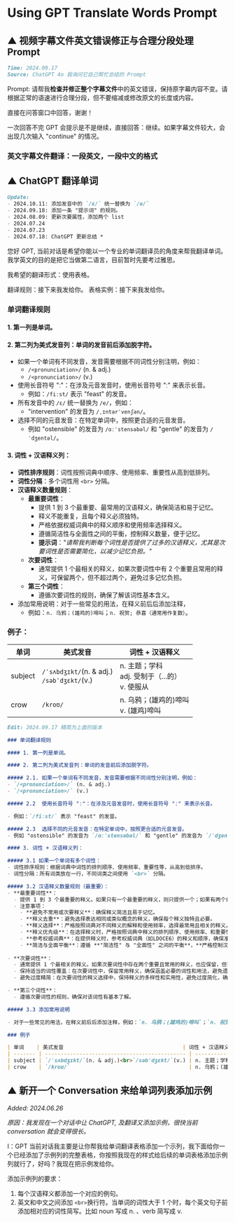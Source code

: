# Using GPT Translate Words Prompt



## ▲ 视频字幕文件英文错误修正与合理分段处理 Prompt 

```md
Time: 2024.09.17
Source: ChatGPT 4o 我询问它自己帮忙总结的 Prompt
```

Prompt: 请帮我**检查并修正整个字幕文件**中的英文错误，保持原字幕内容不变。请根据正常的语速进行合理分段，但不要缩减或修改原文的长度或内容。

直接在问答窗口中回答，谢谢！

一次回答不完 GPT 会提示是不是继续，直接回答：继续。如果字幕文件较大，会出现几次输入 "continue" 的情况。

### 英文字幕文件翻译：一段英文，一段中文的格式







## ▲ ChatGPT 翻译单词

```md
Update: 
- 2024.10.11: 添加发音中的 `/ɛ/` 统一替换为 `/e/`
- 2024.09.18: 添加一条 "提示词" 的规则。
- 2024.08.09: 更新次要属性，添加两个 list
- 2024.07.24
- 2024.07.23
- 2024.07.18: ChatGPT 更新总结 *
```



您好 GPT, 当前对话是希望你能以一个专业的单词翻译员的角度来帮我翻译单词。 我学英文的目的是把它当做第二语言，目前暂时先要考过雅思。

我希望的翻译形式：使用表格。 

翻译规则：接下来我发给你。  表格实例：接下来我发给你。



### 单词翻译规则

#### 1. 第一列是单词。

#### 2. 第二列为美式发音列：单词的发音前后添加脱字符。
- 如果一个单词有不同发音，发音需要根据不同词性分别注明，例如：
    + `/<pronunciation>/` (n. & adj.)
    + `/<pronunciation>/` (v.)
- 使用长音符号 "ː"：在涉及元音发音时，使用长音符号 "ː" 来表示长音。
    + 例如：`/fiːst/` 表示 "feast" 的发音。
- 所有发音中的 `/ɛ/` 统一替换为 `/e/`，例如：
    + "intervention" 的发音为 `/ˌɪntərˈvenʃən/`。
- 选择不同的元音发音：在特定单词中，按照更合适的元音发音。
    + 例如 "ostensible" 的发音为 `/ɑːˈstensəbəl/` 和 "gentle" 的发音为 `/ˈdʒentəl/`。

#### 3. 词性 + 汉语释义列：
- **词性排序规则**：词性按照词典中顺序、使用频率、重要性从高到低排列。
- **词性分隔**：多个词性用 `<br>` 分隔。
- **汉语释义数量规则**：
    + **最重要词性**：
        - 提供 1 到 3 个最重要、最常用的汉语释义，确保简洁和易于记忆。
        - 释义不能重复，且每个释义必须独特。
        - 严格依据权威词典中的释义顺序和使用频率选择释义。
        - 遵循简洁性与全面性之间的平衡，控制释义数量，便于记忆。
        - **提示词**：*"请帮我判断每个词性是否提供了过多的汉语释义，尤其是次要词性是否需要简化，以减少记忆负担。"*
    + **次要词性**：
        - 通常提供 1 个最相关的释义，如果次要词性中有 2 个重要且常用的释义，可保留两个，但不超过两个，避免过多记忆负担。
    + **第三个词性**：
        - 遵循次要词性的规则，确保了解该词性基本含义。
- 添加常用说明：对于一些常见的用法，在释义前后后添加注释，
    + 例如：`n. 乌鸦；(雄鸡的)啼叫`；`n. 祝贺; 恭喜（通常用作复数）`。

### 例子：
| 单词    | 美式发音                                      | 词性 + 汉语释义                                    |
| ------- | --------------------------------------------- | -------------------------------------------------- |
| subject | `/ˈsʌbdʒɪkt/`(n. & adj.)<br>`/səbˈdʒɛkt/`(v.) | n. 主题；学科<br>adj. 受制于（...的）<br>v. 使服从 |
| crow    | `/kroʊ/`                                      | n. 乌鸦；(雄鸡的)啼叫<br>v. (雄鸡)啼叫             |






```md 
Edit: 2024.09.17 精简为上面的版本

### 单词翻译规则

#### 1. 第一列是单词。

#### 2. 第二列为美式发音列：单词的发音前后添加脱字符。

##### 2.1. 如果一个单词有不同发音，发音需要根据不同词性分别注明，例如：
- `/<pronunciation>/` (n. & adj.)
- `/<pronunciation>/` (v.)

##### 2.2  使用长音符号 "ː"：在涉及元音发音时，使用长音符号 "ː" 来表示长音。

- 例如：`/fiːst/` 表示 "feast" 的发音。

##### 2.3  选择不同的元音发音：在特定单词中，按照更合适的元音发音。
- 例如 "ostensible" 的发音为 `/ɑːˈstensəbəl/` 和 "gentle" 的发音为 `/ˈdʒentəl/`。

#### 3. 词性 + 汉语释义列：

##### 3.1 如果一个单词有多个词性：
- 词性排序规则：根据词典中词性的排列顺序、使用频率、重要性等，从高到低排序。
- 词性分隔：所有词类放在一行，不同词类之间使用 `<br>` 分隔。

##### 3.2 汉语释义数量规则（最重要）：
- **最重要词性**：
  - 提供 1 到 3 个最重要的释义。如果只有一个最重要的释义，则只提供一个；如果有两个或三个重要且相关的释义，应全部提供。
  - 注意事项：
    - **避免不常用或次要释义**：确保释义简洁且易于记忆。
    - **释义去重**：避免选择表达相同或类似概念的释义，确保每个释义独特且必要。
    - **释义选择**：严格按照词典对不同释义的解释和使用频率，选择最常用且相关的释义。
    - **释义优先级**：在选择释义时，严格按照词典中释义的排列顺序、使用频率、和重要性，从高到低排序。
    - **参考权威词典**：在提供释义时，参考权威词典（如LDOCE6）的释义和顺序，确保准确无误。
    - **简洁与全面平衡**：遵循 **"简洁性" 与 "全面性" 之间的平衡**，**严格控制汉语释义的数量**，**以便背诵**。
  
- **次要词性**：
  - 通常提供 1 个最相关的释义。如果次要词性中存在两个重要且常用的释义，也应保留，但不超过两个，以避免记忆负担。
  - 保持适当的词性覆盖：在次要词性中，保留常用释义，确保涵盖必要的词性和用法，避免遗漏重要的词性。
  - 避免过度精简：在次要词性的释义选择中，保持释义的多样性和实用性，避免过度简化，确保翻译内容的完整性。

- **第三个词性**：
  - 遵循次要词性的规则，确保对该词性有基本了解。

##### 3.3 添加常用说明

- 对于一些常见的用法，在释义前后后添加注释，例如：`n. 乌鸦；(雄鸡的)啼叫`；`n. 祝贺; 恭喜（通常用作复数）`。

### 例子

| 单词    | 美式发音                                      | 词性 + 汉语释义                                    |
| ------- | --------------------------------------------- | -------------------------------------------------- |
| subject | `/ˈsʌbdʒɪkt/`(n. & adj.)<br>`/səbˈdʒɛkt/`(v.) | n. 主题；学科<br>adj. 受制于（...的）<br>v. 使服从 |
| crow    | `/kroʊ/`                                      | n. 乌鸦；(雄鸡的)啼叫<br>v. (雄鸡)啼叫             |
```




## ▲ 新开一个 Conversation 来给单词列表添加示例

*Added: 2024.06.26*

*原因：我发现在一个对话中让 ChatGPT, 及翻译又添加示例，很快当前 conversation 就会变得很长。*

I：GPT 当前对话我主要是让你帮我给单词翻译表格添加一个示列，我下面给你一个已经添加了示例列的完整表格，你按照我现在的样式给后续的单词表格添加示例列就行了，好吗？我现在把示例发给你。

添加示例列的要求：
1. 每个汉语释义都添加一个对应的例句。
2. 英文和中文之间添加 `<br>`换行符。当单词的词性大于 1 个时，每个英文句子前添加相对应的词性简写。比如 noun 写成 n. 、verb 简写成 v.

